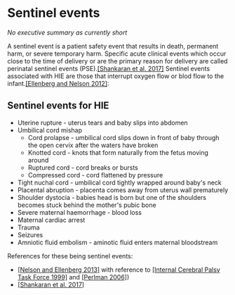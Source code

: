 # Sentinel events

*No executive summary as currently short*

A sentinel event is a patient safety event that results in death, permanent harm, or severe temporary harm. Specific acute clinical events which occur close to the time of delivery or are the primary reason for delivery are called perinatal sentinel events (PSE).[[Shankaran et al. 2017]](https://doi.org/10.1016%2Fj.jpeds.2016.09.026) Sentinel events associated with HIE are those that interrupt oxygen flow or blod flow to the infant.[[Ellenberg and Nelson 2012]](https://doi.org/10.1111/dmcn.12016):

## Sentinel events for HIE

* Uterine rupture - uterus tears and baby slips into abdomen
* Umbilical cord mishap
    * Cord prolapse - umbilical cord slips down in front of baby through the open cervix after the waters have broken
    * Knotted cord - knots that form naturally from the fetus moving around
    * Ruptured cord - cord breaks or bursts
    * Compressed cord - cord flattened by pressure
* Tight nuchal cord - umbilical cord tightly wrapped around baby's neck
* Placental abruption - placenta comes away from uterus wall prematurely
* Shoulder dystocia - babies head is born but one of the shoulders becomes stuck behind the mother's pubic bone
* Severe maternal haemorrhage - blood loss
* Maternal cardiac arrest
* Trauma
* Seizures
* Amniotic fluid embolism - aminotic fluid enters maternal bloodstream

References for these being sentinel events:
* [[Nelson and Ellenberg 2013]](https://doi.org/10.1097/aog.0b013e3182a265ab) with reference to [[Internal Cerebral Palsy Task Force 1999]](https://doi.org/10.1136%2Fbmj.319.7216.1054) and [[Perlman 2006]](https://doi.org/10.1016/j.clp.2006.03.004))
* [[Shankaran et al. 2017]](https://doi.org/10.1016%2Fj.jpeds.2016.09.026)